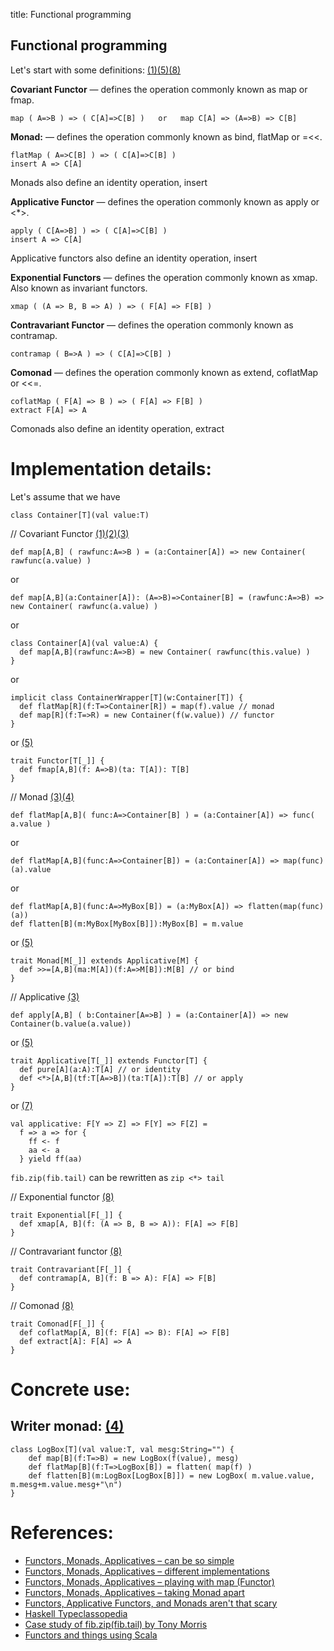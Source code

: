 title: Functional programming

## Functional programming

Let's start with some definitions: [(1)][1][(5)][5][(8)][8]

**Covariant Functor** — defines the operation commonly known as map or fmap.

    map ( A=>B ) => ( C[A]=>C[B] )   or   map C[A] => (A=>B) => C[B]

**Monad:** — defines the operation commonly known as bind, flatMap or =<<.

    flatMap ( A=>C[B] ) => ( C[A]=>C[B] )
    insert A => C[A]

Monads also define an identity operation, insert

**Applicative Functor** — defines the operation commonly known as apply or <*>.

    apply ( C[A=>B] ) => ( C[A]=>C[B] )
    insert A => C[A]

Applicative functors also define an identity operation, insert

**Exponential Functors** — defines the operation commonly known as xmap. Also known as invariant functors.

    xmap ( (A => B, B => A) ) => ( F[A] => F[B] )

**Contravariant Functor** — defines the operation commonly known as contramap.

    contramap ( B=>A ) => ( C[A]=>C[B] )

**Comonad** — defines the operation commonly known as extend, coflatMap or <<=.

    coflatMap ( F[A] => B ) => ( F[A] => F[B] )
    extract F[A] => A

Comonads also define an identity operation, extract

Implementation details:
=======================

Let's assume that we have

    class Container[T](val value:T)

// Covariant Functor [(1)][1][(2)][2][(3)][3]

    def map[A,B] ( rawfunc:A=>B ) = (a:Container[A]) => new Container( rawfunc(a.value) )

or

    def map[A,B](a:Container[A]): (A=>B)=>Container[B] = (rawfunc:A=>B) => new Container( rawfunc(a.value) )

or

    class Container[A](val value:A) {
      def map[A,B](rawfunc:A=>B) = new Container( rawfunc(this.value) )
    }

or

    implicit class ContainerWrapper[T](w:Container[T]) {
      def flatMap[R](f:T=>Container[R]) = map(f).value // monad
      def map[R](f:T=>R) = new Container(f(w.value)) // functor
    }

or [(5)][5]

    trait Functor[T[_]] {
      def fmap[A,B](f: A=>B)(ta: T[A]): T[B]
    }

// Monad [(3)][3][(4)][4]

    def flatMap[A,B]( func:A=>Container[B] ) = (a:Container[A]) => func( a.value )

or 

    def flatMap[A,B](func:A=>Container[B]) = (a:Container[A]) => map(func)(a).value

or 

    def flatMap[A,B](func:A=>MyBox[B]) = (a:MyBox[A]) => flatten(map(func)(a))
    def flatten[B](m:MyBox[MyBox[B]]):MyBox[B] = m.value

or [(5)][5]

    trait Monad[M[_]] extends Applicative[M] {
      def >>=[A,B](ma:M[A])(f:A=>M[B]):M[B] // or bind
    }

// Applicative [(3)][3]

    def apply[A,B] ( b:Container[A=>B] ) = (a:Container[A]) => new Container(b.value(a.value))

or [(5)][5]

    trait Applicative[T[_]] extends Functor[T] {
      def pure[A](a:A):T[A] // or identity
      def <*>[A,B](tf:T[A=>B])(ta:T[A]):T[B] // or apply
    }

or [(7)][7]

    val applicative: F[Y => Z] => F[Y] => F[Z] =
      f => a => for {
        ff <- f
        aa <- a
      } yield ff(aa)

`fib.zip(fib.tail)` can be rewritten as `zip <*> tail`

// Exponential functor [(8)][8]

    trait Exponential[F[_]] {
      def xmap[A, B](f: (A => B, B => A)): F[A] => F[B]
    }

// Contravariant functor [(8)][8]

    trait Contravariant[F[_]] {
      def contramap[A, B](f: B => A): F[A] => F[B]
    }

// Comonad [(8)][8]

    trait Comonad[F[_]] {
      def coflatMap[A, B](f: F[A] => B): F[A] => F[B]
      def extract[A]: F[A] => A
    }

Concrete use:
=============

Writer monad: [(4)][4]
-------------

    class LogBox[T](val value:T, val mesg:String="") {
        def map[B](f:T=>B) = new LogBox(f(value), mesg)
        def flatMap[B](f:T=>LogBox[B]) = flatten( map(f) )
        def flatten[B](m:LogBox[LogBox[B]]) = new LogBox( m.value.value, m.mesg+m.value.mesg+"\n")
    }
 

References:
===========

* [Functors, Monads, Applicatives – can be so simple][1]
* [Functors, Monads, Applicatives – different implementations][2]
* [Functors, Monads, Applicatives – playing with map (Functor)][3]
* [Functors, Monads, Applicatives – taking Monad apart][4]
* [Functors, Applicative Functors, and Monads aren't that scary][5]
* [Haskell Typeclassopedia][6]
* [Case study of fib.zip(fib.tail) by Tony Morris][7]
* [Functors and things using Scala][8]

[1]: http://thedet.wordpress.com/2012/04/28/functors-monads-applicatives-can-be-so-simple/ "Functors, Monads, Applicatives – can be so simple"

[2]: http://thedet.wordpress.com/2012/05/04/functors-monads-applicatives-different-implementations/ "Functors, Monads, Applicatives – different implementations"

[3]: http://thedet.wordpress.com/2012/05/20/functors-monads-applicatives-playing-with-map-functor/ "Functors, Monads, Applicatives – playing with map (Functor)"

[4]: http://thedet.wordpress.com/2013/01/21/functors-monads-applicatives-taking-monad-apart-draft/ "Functors, Monads, Applicatives – taking Monad apart"

[5]: http://gabrielsw.blogspot.de/2011/08/functors-applicative-functors-and.html "Functors, Applicative Functors, and Monads aren't that scary"

[6]: http://www.haskell.org/wikiupload/e/e9/Typeclassopedia.pdf "Haskell Typeclassopedia"

[7]: https://groups.google.com/forum/#!msg/scala-user/uh5w6N2eAHY/3Shf1295VpYJ "Case study of fib.zip(fib.tail) by Tony Morris"

[8]: http://blog.tmorris.net/posts/functors-and-things-using-scala/index.html "Functors and things using Scala"
